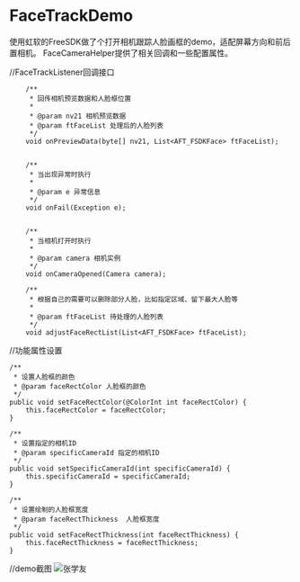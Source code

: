 # FaceTrackDemo
使用虹软的FreeSDK做了个打开相机跟踪人脸画框的demo，适配屏幕方向和前后置相机。
FaceCameraHelper提供了相关回调和一些配置属性。

//FaceTrackListener回调接口
 
        /**
         * 回传相机预览数据和人脸框位置
         *
         * @param nv21 相机预览数据
         * @param ftFaceList 处理后的人脸列表
         */
        void onPreviewData(byte[] nv21, List<AFT_FSDKFace> ftFaceList);


        /**
         * 当出现异常时执行
         *
         * @param e 异常信息
         */
        void onFail(Exception e);


        /**
         * 当相机打开时执行
         *
         * @param camera 相机实例
         */
        void onCameraOpened(Camera camera);

        /**
         * 根据自己的需要可以删除部分人脸，比如指定区域、留下最大人脸等
         *
         * @param ftFaceList 待处理的人脸列表
         */
        void adjustFaceRectList(List<AFT_FSDKFace> ftFaceList); 
     
        
        
//功能属性设置

    /**
     * 设置人脸框的颜色
     * @param faceRectColor 人脸框的颜色
     */
    public void setFaceRectColor(@ColorInt int faceRectColor) {
        this.faceRectColor = faceRectColor;
    }

    /**
     * 设置指定的相机ID
     * @param specificCameraId 指定的相机ID
     */
    public void setSpecificCameraId(int specificCameraId) {
        this.specificCameraId = specificCameraId;
    }

    /**
     * 设置绘制的人脸框宽度
     * @param faceRectThickness  人脸框宽度
     */
    public void setFaceRectThickness(int faceRectThickness) {
        this.faceRectThickness = faceRectThickness;
    }
//demo截图
![张学友](https://github.com/wangshengyang1996/FaceTrackDemo/blob/master/%E5%BC%A0%E5%AD%A6%E5%8F%8B.jpg)
